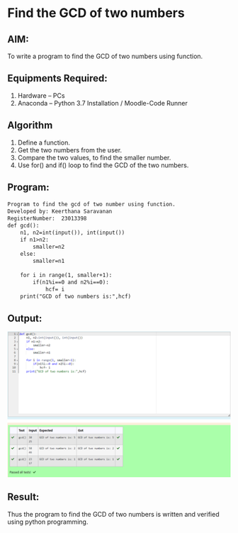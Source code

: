 # Find the GCD of two numbers

## AIM:
To write a program to find the GCD of two numbers using function.

## Equipments Required:
1. Hardware – PCs
2. Anaconda – Python 3.7 Installation / Moodle-Code Runner

## Algorithm
1. Define a function.
2. Get the two numbers from the user.
3. Compare the two values, to find the smaller number.
4. Use for() and if() loop to find the GCD of the two numbers.

## Program:
```
Program to find the gcd of two number using function.
Developed by: Keerthana Saravanan
RegisterNumber:  23013398
def gcd():
    n1, n2=int(input()), int(input()) 
    if n1>n2:
        smaller=n2
    else:
        smaller=n1

    for i in range(1, smaller+1): 
        if(n1%i==0 and n2%i==0): 
            hcf= i
    print("GCD of two numbers is:",hcf)
```
## Output:

![Alt text](<Screenshot 2023-11-26 161303.png>)

## Result:
Thus the program to find the GCD of two numbers is written and verified using python programming.
